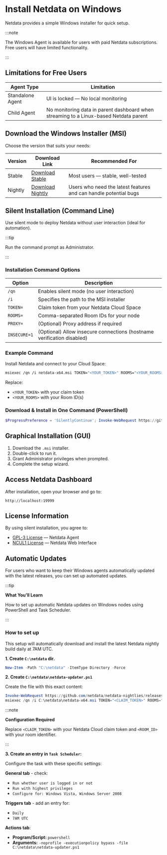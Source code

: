 # Install Netdata on Windows

Netdata provides a simple Windows installer for quick setup.

:::note

The Windows Agent is available for users with paid Netdata subscriptions.  
Free users will have limited functionality.

:::

## Limitations for Free Users

| Agent Type       | Limitation                                                                            |
|------------------|---------------------------------------------------------------------------------------|
| Standalone Agent | UI is locked — No local monitoring                                                    |
| Child Agent      | No monitoring data in parent dashboard when streaming to a Linux-based Netdata parent |

## Download the Windows Installer (MSI)

Choose the version that suits your needs:

| Version | Download Link                                                                                             | Recommended For                                                  |
|---------|-----------------------------------------------------------------------------------------------------------|------------------------------------------------------------------|
| Stable  | [Download Stable](https://github.com/netdata/netdata/releases/latest/download/netdata-x64.msi)            | Most users — stable, well-tested                                 |
| Nightly | [Download Nightly](https://github.com/netdata/netdata-nightlies/releases/latest/download/netdata-x64.msi) | Users who need the latest features and can handle potential bugs |

## Silent Installation (Command Line)

Use silent mode to deploy Netdata without user interaction (ideal for automation).

:::tip

Run the command prompt as Administrator.

:::

### Installation Command Options

| Option       | Description                                                            |
|--------------|------------------------------------------------------------------------|
| `/qn`        | Enables silent mode (no user interaction)                              |
| `/i`         | Specifies the path to the MSI installer                                |
| `TOKEN=`     | Claim token from your Netdata Cloud Space                              |
| `ROOMS=`     | Comma-separated Room IDs for your node                                 |
| `PROXY=`     | (Optional) Proxy address if required                                   |
| `INSECURE=1` | (Optional) Allow insecure connections (hostname verification disabled) |

### Example Command

Install Netdata and connect to your Cloud Space:

```bash
msiexec /qn /i netdata-x64.msi TOKEN="<YOUR_TOKEN>" ROOMS="<YOUR_ROOMS>"
```

Replace:

- `<YOUR_TOKEN>` with your claim token
- `<YOUR_ROOMS>` with your Room ID(s)

### Download & Install in One Command (PowerShell)

```powershell
$ProgressPreference = 'SilentlyContinue'; Invoke-WebRequest https://github.com/netdata/netdata/releases/latest/download/netdata-x64.msi -OutFile "netdata-x64.msi"; msiexec /qn /i netdata-x64.msi TOKEN=<YOUR_TOKEN> ROOMS=<YOUR_ROOMS>
```

## Graphical Installation (GUI)

1. Download the `.msi` installer.
2. Double-click to run it.
3. Grant Administrator privileges when prompted.
4. Complete the setup wizard.

## Access Netdata Dashboard

After installation, open your browser and go to:

```
http://localhost:19999
```

## License Information

By using silent installation, you agree to:

- [GPL-3 License](https://raw.githubusercontent.com/netdata/netdata/refs/heads/master/LICENSE) — Netdata Agent
- [NCUL1 License](https://app.netdata.cloud/LICENSE.txt) — Netdata Web Interface

## Automatic Updates

For users who want to keep their Windows agents automatically updated with the latest releases, you can set up automated updates.

:::tip

**What You'll Learn**

How to set up automatic Netdata updates on Windows nodes using PowerShell and Task Scheduler.

:::

### How to set up

This setup will automatically download and install the latest Netdata nightly build daily at 7AM UTC.

**1. Create `C:\netdata` dir.**

```powershell
New-Item -Path "C:\netdata" -ItemType Directory -Force
```

**2. Create `C:\netdata\netdata-updater.ps1`**

Create the file with this exact content:

```powershell
Invoke-WebRequest https://github.com/netdata/netdata-nightlies/releases/latest/download/netdata-x64.msi -OutFile C:\netdata\netdata-x64.msi
msiexec /qn /i C:\netdata\netdata-x64.msi TOKEN="<CLAIM_TOKEN>" ROOMS="<ROOM_ID>" 
```

:::note

**Configuration Required**

Replace `<CLAIM_TOKEN>` with your Netdata Cloud claim token and `<ROOM_ID>` with your room identifier.

:::

**3. Create an entry in `Task Scheduler`:**

Configure the task with these specific settings:

**General tab** - check:

- `Run whether user is logged in or not`
- `Run with highest privileges`
- `Configure for: Windows Vista, Windows Server 2008`

**Triggers tab** - add an entry for:

- `Daily`
- `7AM UTC`

**Actions tab**:

- **Program/Script:** `powershell`
- **Arguments:** `-noprofile -executionpolicy bypass -file C:\netdata\netdata-updater.ps1`

